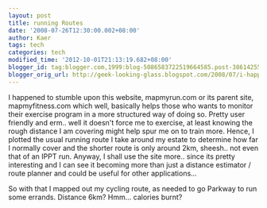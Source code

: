 ```yaml
---
layout: post
title: running Routes
date: '2008-07-26T12:30:00.002+08:00'
author: Kaer
tags: tech
categories: tech
modified_time: '2012-10-01T21:13:19.682+08:00'
blogger_id: tag:blogger.com,1999:blog-5086583722519664585.post-386142552561791507
blogger_orig_url: http://geek-looking-glass.blogspot.com/2008/07/i-happened-to-stumble-upon-this-website.html
---
```


I happened to 
stumble upon this website, mapmyrun.com or its parent site, mapmyfitness.com 
which well, basically helps those who wants to monitor their exercise program 
in a more structured way of doing so. Pretty user friendly and erm.. well it 
doesn't force me to exercise, at least knowing the rough distance I am 
covering might help spur me on to train more. Hence, I plotted the usual running route I take around my estate 
to determine how far I normally cover and the shorter route is only around 
2km, sheesh.. not even that of an IPPT run. Anyway, I shall use the site 
more.. since its pretty interesting and I can see it becoming more than just a 
distance estimator / route planner and could be useful for other 
applications... 

So with that I mapped out my 
cycling route, as needed to go Parkway to run some errands. Distance 6km? 
Hmm... calories burnt? 